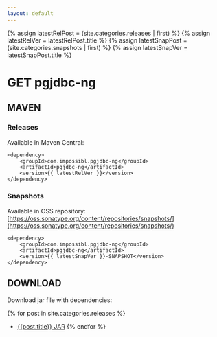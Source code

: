 ```yaml
---
layout: default
---
```

{% assign latestRelPost = (site.categories.releases | first) %}
{% assign latestRelVer = latestRelPost.title %}
{% assign latestSnapPost = (site.categories.snapshots | first) %}
{% assign latestSnapVer = latestSnapPost.title %}
# GET pgjdbc-ng

## MAVEN

### Releases
Available in Maven Central:

	<dependency>
		<groupId>com.impossibl.pgjdbc-ng</groupId>
		<artifactId>pgjdbc-ng</artifactId>
		<version>{{ latestRelVer }}</version>
	</dependency>

### Snapshots
Available in OSS repository:
[https://oss.sonatype.org/content/repositories/snapshots/](https://oss.sonatype.org/content/repositories/snapshots/)

	<dependency>
		<groupId>com.impossibl.pgjdbc-ng</groupId>
		<artifactId>pgjdbc-ng</artifactId>
		<version>{{ latestSnapVer }}-SNAPSHOT</version>
	</dependency>


## DOWNLOAD
Download jar file with dependencies:

{% for post in site.categories.releases %}
* [{{post.title}} JAR](releases/pgjdbc-ng-{{latestRelVer}}-jar-with-dependencies.jar)
{% endfor %}